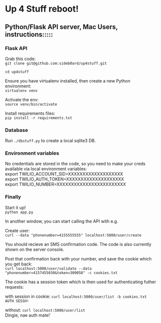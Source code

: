 # Up 4 Stuff reboot!

## Python/Flask API server, Mac Users, instructions:::::

### Flask API

Grab this code:  
`git clone git@github.com:sideb0ard/up4stuff.git`

`cd up4stuff`

Ensure you have virtualenv installed, then create a new Python environment:  
`virtualenv venv`

Activate the env:  
`source venv/bin/activate`

Install requirements files:  
`pip install -r requirements.txt`

### Database
Run `./dbstuff.py` to create a local sqlite3 DB.  

### Environment variables
No credentials are stored in the code, so you need to make your creds available via local environment variables:  
export TWILIO_ACCOUNT_SID=XXXXXXXXXXXXXXXXXXX  
export TWILIO_AUTH_TOKEN=XXXXXXXXXXXXXXXXXXXX  
export TWILIO_NUMBER=XXXXXXXXXXXXXXXXXXXXXXXX

### Finally
Start it up!  
`python app.py`

In another window, you can start calling the API with e.g.  

Create user:  
`curl --data "phonenumber=4155555555" localhost:5000/user/create`  

You should recieve an SMS confirmation code. The code is also currently shown on the server console.  

Post that confirmation back with your number, and save the cookie which you get back:  
`curl localhost:5000/user/validate --data "phonenumber=4157455030&token=309058" -c cookies.txt`

The cookie has a session token which is then used for authenticating futher requests:

with session in cookie:
`curl localhost:5000/user/list -b cookies.txt`  
`AUTH SESSH!`

without:
`curl localhost:5000/user/list`  
Dingie, nae auth mate!`









